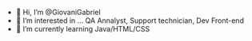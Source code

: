 - 👋 Hi, I’m @GiovaniGabriel
- 👀 I’m interested in ... QA Annalyst, Support technician, Dev Front-end
- 🌱 I’m currently learning Java/HTML/CSS

